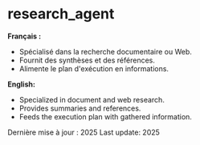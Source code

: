 # research_agent

**Français :**
- Spécialisé dans la recherche documentaire ou Web.
- Fournit des synthèses et des références.
- Alimente le plan d'exécution en informations.

**English:**
- Specialized in document and web research.
- Provides summaries and references.
- Feeds the execution plan with gathered information.

Dernière mise à jour : 2025
Last update: 2025
